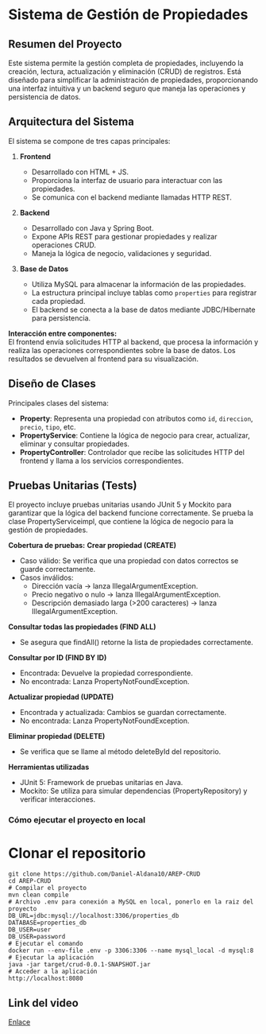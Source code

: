 # Sistema de Gestión de Propiedades

## Resumen del Proyecto
Este sistema permite la gestión completa de propiedades, incluyendo la creación, lectura, actualización y eliminación (CRUD) de registros. Está diseñado para simplificar la administración de propiedades, proporcionando una interfaz intuitiva y un backend seguro que maneja las operaciones y persistencia de datos.

## Arquitectura del Sistema
El sistema se compone de tres capas principales:

1. **Frontend**
    - Desarrollado con HTML + JS.
    - Proporciona la interfaz de usuario para interactuar con las propiedades.
    - Se comunica con el backend mediante llamadas HTTP REST.

2. **Backend**
    - Desarrollado con Java y Spring Boot.
    - Expone APIs REST para gestionar propiedades y realizar operaciones CRUD.
    - Maneja la lógica de negocio, validaciones y seguridad.

3. **Base de Datos**
    - Utiliza MySQL para almacenar la información de las propiedades.
    - La estructura principal incluye tablas como `properties` para registrar cada propiedad.
    - El backend se conecta a la base de datos mediante JDBC/Hibernate para persistencia.

**Interacción entre componentes:**  
El frontend envía solicitudes HTTP al backend, que procesa la información y realiza las operaciones correspondientes sobre la base de datos. Los resultados se devuelven al frontend para su visualización.

## Diseño de Clases
Principales clases del sistema:

- **Property**: Representa una propiedad con atributos como `id`, `direccion`, `precio`, `tipo`, etc.
- **PropertyService**: Contiene la lógica de negocio para crear, actualizar, eliminar y consultar propiedades.
- **PropertyController**: Controlador que recibe las solicitudes HTTP del frontend y llama a los servicios correspondientes.

## Pruebas Unitarias (Tests)

El proyecto incluye pruebas unitarias usando JUnit 5 y Mockito para garantizar que la lógica del backend funcione correctamente. Se prueba la clase PropertyServiceimpl, que contiene la lógica de negocio para la gestión de propiedades.

**Cobertura de pruebas:**
**Crear propiedad (CREATE)**
  - Caso válido: Se verifica que una propiedad con datos correctos se guarde correctamente.
  - Casos inválidos:
    - Dirección vacía → lanza IllegalArgumentException.
    - Precio negativo o nulo → lanza IllegalArgumentException.
    - Descripción demasiado larga (>200 caracteres) → lanza IllegalArgumentException.

**Consultar todas las propiedades (FIND ALL)**
  - Se asegura que findAll() retorne la lista de propiedades correctamente.

**Consultar por ID (FIND BY ID)**
   - Encontrada: Devuelve la propiedad correspondiente.
   - No encontrada: Lanza PropertyNotFoundException.

**Actualizar propiedad (UPDATE)**
   - Encontrada y actualizada: Cambios se guardan correctamente.
   - No encontrada: Lanza PropertyNotFoundException.

**Eliminar propiedad (DELETE)**
   - Se verifica que se llame al método deleteById del repositorio.

**Herramientas utilizadas**
   - JUnit 5: Framework de pruebas unitarias en Java.
   - Mockito: Se utiliza para simular dependencias (PropertyRepository) y verificar interacciones.
### Cómo ejecutar el proyecto en local
# Clonar el repositorio
```
git clone https://github.com/Daniel-Aldana10/AREP-CRUD
cd AREP-CRUD
# Compilar el proyecto
mvn clean compile
# Archivo .env para conexión a MySQL en local, ponerlo en la raiz del proyecto
DB_URL=jdbc:mysql://localhost:3306/properties_db
DATABASE=properties_db
DB_USER=user
DB_USER=password
# Ejecutar el comando
docker run --env-file .env -p 3306:3306 --name mysql_local -d mysql:8
# Ejecutar la aplicación
java -jar target/crud-0.0.1-SNAPSHOT.jar
# Acceder a la aplicación
http://localhost:8080
```
## Link del video
[Enlace](https://pruebacorreoescuelaingeduco-my.sharepoint.com/:v:/g/personal/daniel_aldana-b_mail_escuelaing_edu_co/ERhjEB0fLBBMqJkAjaaIAoEBYMfq23YHXW3JhKoM8DXBvw?nav=eyJyZWZlcnJhbEluZm8iOnsicmVmZXJyYWxBcHAiOiJTdHJlYW1XZWJBcHAiLCJyZWZlcnJhbFZpZXciOiJTaGFyZURpYWxvZy1MaW5rIiwicmVmZXJyYWxBcHBQbGF0Zm9ybSI6IldlYiIsInJlZmVycmFsTW9kZSI6InZpZXcifX0%3D&e=5Fvpfj)